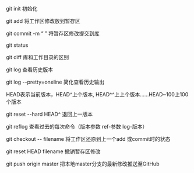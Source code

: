 git init	初始化

git add	将工作区修改放到暂存区

git commit -m “ ” 将暂存区修改提交到库

git status

git diff	库和工作目录的区别

git log	查看历史版本

git log --pretty=oneline 简化查看历史输出

HEAD表示当前版本，HEAD^上个版本, HEAD^^上上个版本......HEAD~100上100个版本

git reset --hard HEAD^	退回上一版本

git reflog	查看过去的每次命令（版本参数 ref-参数  log-版本）

git checkout -- filename	将工作区还原到上一个add 或commit时的状态

git reset HEAD filename	撤销暂存区修改

git push origin master	把本地master分支的最新修改推送至GitHub



